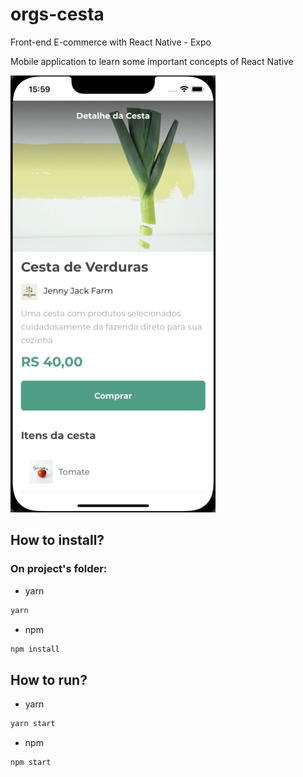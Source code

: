 # orgs-cesta

Front-end E-commerce with React Native - Expo

Mobile application to learn some important concepts of React Native

!['app-image'](/assets/screen/app-screen.png)

## How to install?

### On project's folder:

- yarn

```sh
yarn
```

- npm

```sh
npm install
```

## How to run?

- yarn

```sh
yarn start
```

- npm

```sh
npm start
```
